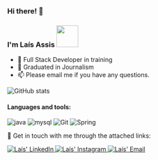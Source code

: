 ### Hi there! 👋 

### I'm Laís Assis <img src="https://media.giphy.com/media/mGcNjsfWAjY5AEZNw6/giphy.gif" width="50"></h2>

-  :pencil: Full Stack Developer in training 
-  :newspaper: Graduated in Journalism
-  📫 Please email me if you have any questions.

![GitHub stats](https://github-readme-stats.vercel.app/api?username=laisassis&show_icons=true&hide=contribs,prs&cache_seconds=86400&theme=chartreuse-dark)

#### Languages and tools:
![java](https://img.shields.io/badge/Java-ED8B00?style=for-the-badge&logo=java&logoColor=white)
![mysql](https://img.shields.io/badge/MySQL-00000F?style=for-the-badge&logo=mysql&logoColor=white)
![Git](https://img.shields.io/badge/Git-F05032?style=flat-square&logo=Git&logoColor=white)
![Spring](https://img.shields.io/badge/Spring-6DB33F?style=for-the-badge&logo=spring&logoColor=white)

🔗 Get in touch with me through the attached links:  

<a href="https://www.linkedin.com/in/la%C3%ADs-assis/">
   <img alt="Laís' LinkedIn" src="https://img.shields.io/badge/LinkedIn-0077B5?style=for-the-badge&logo=linkedin&logoColor=white" />
</a>
<a href="https://www.instagram.com/lais.flor/">
   <img alt="Laís' Instagram" src="https://img.shields.io/badge/Instagram-E4405F?style=for-the-badge&logo=instagram&logoColor=white" />
</a>
<a href="mailto:laisflor1003@gmail.com">
   <img alt="Laís' Email" src="https://img.shields.io/badge/Gmail-D14836?style=for-the-badge&logo=gmail&logoColor=white" />
</a>


